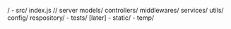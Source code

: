 / - src/
index.js // server
models/
controllers/
middlewares/
services/
utils/
config/
respository/ - tests/ [later] - static/ - temp/
